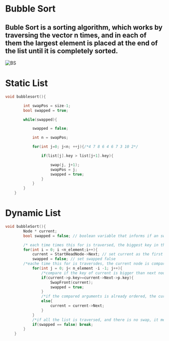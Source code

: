 # Bubble Sort

## Buble Sort is a sorting algorithm, which works by traversing the vector n times, and in each of them the largest element is placed at the end of the list until it is completely sorted.

![BS](https://user-images.githubusercontent.com/115127639/222279089-4cb68992-399b-4465-8aa0-75ced43a20a3.png)

# Static List

```c++
void bubblesort(){

        int swapPos = size-1;
        bool swapped = true;

        while(swapped){

            swapped = false;

            int n = swapPos;

            for(int j=0; j<n; ++j){/*4 7 8 6 4 6 7 3 10 2*/

                if(list[j].key > list[j+1].key){

                    swap(j, j+1);
                    swapPos = j;
                    swapped = true;
                }
            }
        }
    }
```

# Dynamic List

```c++
void bubbleSort(){
        Node * current;
        bool swapped = false; // boolean variable that informs if an swap happened

        /* each time times this for is traversed, the biggest key in the first n-i elements, is placed at the end of the list*/
        for(int i = 0; i <n_element;i++){
            current = StartHeadNode->Next; // set current as the first valid node of the list
            swapped = false; // set swapped false
        /*eache time this for is traversdes, the current node is comparede with the next node*/
            for(int j = 0; j< n_element -i -1; j++){
                /*compare if the key of current is bigger than next node key, if it is, current is swapped if next, and swapped become true*/
                if(current->p.key>=current->Next->p.key){
                    SwapFront(current);
                    swapped = true;
                }
                /*if the compared arguments is already ordered, the current node become the next node*/
                else{
                    current = current->Next;
                }
            }
            /*if all the list is traversed, and there is no swap, it means that the list is already ordered*/
            if(swapped == false) break;
        }
    }
```
